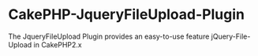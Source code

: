 CakePHP-JqueryFileUpload-Plugin
===============================

The JqueryFileUpload Plugin provides an easy-to-use feature jQuery-File-Upload in CakePHP2.x